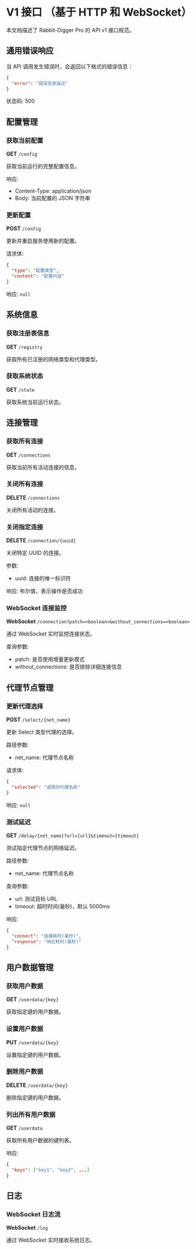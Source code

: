 # V1 接口 （基于 HTTP 和 WebSocket）

本文档描述了 Rabbit-Digger Pro 的 API v1 接口规范。

## 通用错误响应

当 API 调用发生错误时，会返回以下格式的错误信息：

```json
{
  "error": "错误信息描述"
}
```

状态码: 500

## 配置管理

### 获取当前配置

**GET** `/config`

获取当前运行的完整配置信息。

响应:

- Content-Type: application/json
- Body: 当前配置的 JSON 字符串

### 更新配置

**POST** `/config`

更新并重启服务使用新的配置。

请求体:

```json
{
  "type": "配置类型",
  "content": "配置内容"
}
```

响应: `null`

## 系统信息

### 获取注册表信息

**GET** `/registry`

获取所有已注册的网络类型和代理类型。

### 获取系统状态

**GET** `/state`

获取系统当前运行状态。

## 连接管理

### 获取所有连接

**GET** `/connections`

获取当前所有活动连接的信息。

### 关闭所有连接

**DELETE** `/connections`

关闭所有活动的连接。

### 关闭指定连接

**DELETE** `/connection/{uuid}`

关闭特定 UUID 的连接。

参数:

- uuid: 连接的唯一标识符

响应: 布尔值，表示操作是否成功

### WebSocket 连接监控

**WebSocket** `/connection?patch=<boolean>&without_connections=<boolean>`

通过 WebSocket 实时监控连接状态。

查询参数:

- patch: 是否使用增量更新模式
- without_connections: 是否排除详细连接信息

## 代理节点管理

### 更新代理选择

**POST** `/select/{net_name}`

更新 Select 类型代理的选择。

路径参数:

- net_name: 代理节点名称

请求体:

```json
{
  "selected": "选择的代理名称"
}
```

响应: `null`

### 测试延迟

**GET** `/delay/{net_name}?url={url}&timeout={timeout}`

测试指定代理节点的网络延迟。

路径参数:

- net_name: 代理节点名称

查询参数:

- url: 测试目标 URL
- timeout: 超时时间(毫秒)，默认 5000ms

响应:

```json
{
  "connect": "连接耗时(毫秒)",
  "response": "响应耗时(毫秒)"
}
```

## 用户数据管理

### 获取用户数据

**GET** `/userdata/{key}`

获取指定键的用户数据。

### 设置用户数据

**PUT** `/userdata/{key}`

设置指定键的用户数据。

### 删除用户数据

**DELETE** `/userdata/{key}`

删除指定键的用户数据。

### 列出所有用户数据

**GET** `/userdata`

获取所有用户数据的键列表。

响应:

```json
{
  "keys": ["key1", "key2", ...]
}
```

## 日志

### WebSocket 日志流

**WebSocket** `/log`

通过 WebSocket 实时接收系统日志。
